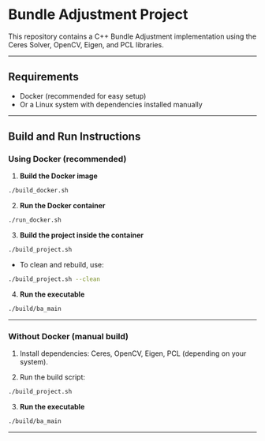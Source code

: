 # Bundle Adjustment Project

This repository contains a C++ Bundle Adjustment implementation using the Ceres Solver, OpenCV, Eigen, and PCL libraries.

---

## Requirements

- Docker (recommended for easy setup)
- Or a Linux system with dependencies installed manually

---

## Build and Run Instructions

### Using Docker (recommended)

1. **Build the Docker image**

```bash
./build_docker.sh
```

2. **Run the Docker container**

```bash
./run_docker.sh
```

3. **Build the project inside the container**

```bash
./build_project.sh
```
- To clean and rebuild, use:
```bash
./build_project.sh --clean
```

4. **Run the executable**

```bash
./build/ba_main
```


---

### Without Docker (manual build)

1. Install dependencies: Ceres, OpenCV, Eigen, PCL (depending on your system).

2. Run the build script:

```bash
./build_project.sh
```

3. **Run the executable**

```bash
./build/ba_main
```
---